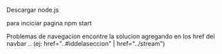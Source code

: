 Descargar node.js  

para inciciar pagina npm start


Problemas de navegacion
encontre la solucion agregando en los href del navbar .. (ej: href="..#iddelaseccion" | href="../stream")
